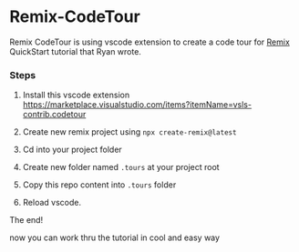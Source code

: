 # Remix-CodeTour

Remix CodeTour is using vscode extension to create a code tour for [Remix](https://github.com/remix-run/remix) QuickStart tutorial that Ryan wrote.

### Steps
01. Install this vscode extension
https://marketplace.visualstudio.com/items?itemName=vsls-contrib.codetour

02. Create new remix project using `npx create-remix@latest`

03. Cd into your project folder

04. Create new folder named `.tours` at your project root

05. Copy this repo content into `.tours` folder

06. Reload vscode.

The end!

now you can work thru the tutorial in cool and easy way
